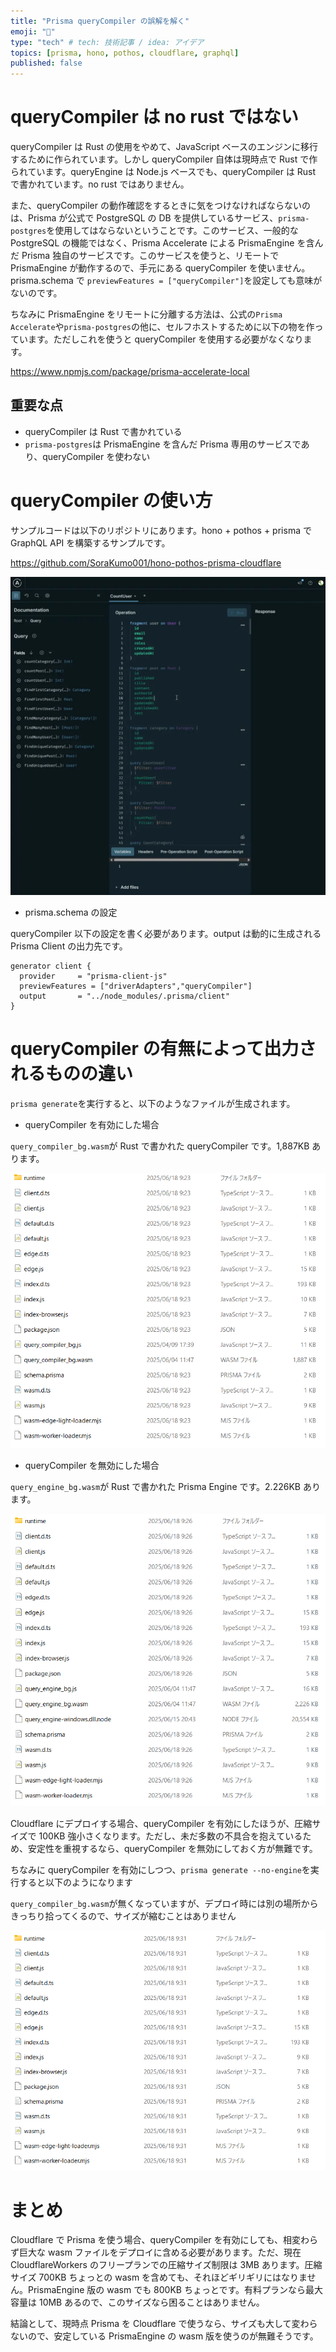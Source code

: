 ```yaml
---
title: "Prisma queryCompiler の誤解を解く"
emoji: "🔖"
type: "tech" # tech: 技術記事 / idea: アイデア
topics: [prisma, hono, pothos, cloudflare, graphql]
published: false
---
```


# queryCompiler は no rust ではない

queryCompiler は Rust の使用をやめて、JavaScript ベースのエンジンに移行するために作られています。しかし queryCompiler 自体は現時点で Rust で作られています。queryEngine は Node.js ベースでも、queryCompiler は Rust で書かれています。no rust ではありません。

また、queryCompiler の動作確認をするときに気をつけなければならないのは、Prisma が公式で PostgreSQL の DB を提供しているサービス、`prisma-postgres`を使用してはならないということです。このサービス、一般的な PostgreSQL の機能ではなく、Prisma Accelerate による PrismaEngine を含んだ Prisma 独自のサービスです。このサービスを使うと、リモートで PrismaEngine が動作するので、手元にある queryCompiler を使いません。prisma.schema で `previewFeatures = ["queryCompiler"]`を設定しても意味がないのです。

ちなみに PrismaEngine をリモートに分離する方法は、公式の`Prisma Accelerate`や`prisma-postgres`の他に、セルフホストするために以下の物を作っています。ただしこれを使うと queryCompiler を使用する必要がなくなります。

https://www.npmjs.com/package/prisma-accelerate-local

## 重要な点

- queryCompiler は Rust で書かれている
- `prisma-postgres`は PrismaEngine を含んだ Prisma 専用のサービスであり、queryCompiler を使わない

# queryCompiler の使い方

サンプルコードは以下のリポジトリにあります。hono + pothos + prisma で GraphQL API を構築するサンプルです。

https://github.com/SoraKumo001/hono-pothos-prisma-cloudflare

![](/images/prisma-query-compiler/2025-06-18-09-47-05.webp)

- prisma.schema の設定

queryCompiler 以下の設定を書く必要があります。output は動的に生成される Prisma Client の出力先です。

```prisma
generator client {
  provider     = "prisma-client-js"
  previewFeatures = ["driverAdapters","queryCompiler"]
  output       = "../node_modules/.prisma/client"
}

```

# queryCompiler の有無によって出力されるものの違い

`prisma generate`を実行すると、以下のようなファイルが生成されます。

- queryCompiler を有効にした場合

`query_compiler_bg.wasm`が Rust で書かれた queryCompiler です。1,887KB あります。

![](/images/prisma-query-compiler/2025-06-18-09-23-27.png)

- queryCompiler を無効にした場合

`query_engine_bg.wasm`が Rust で書かれた Prisma Engine です。2.226KB あります。

![](/images/prisma-query-compiler/2025-06-18-09-26-37.png)

Cloudflare にデプロイする場合、queryCompiler を有効にしたほうが、圧縮サイズで 100KB 強小さくなります。ただし、未だ多数の不具合を抱えているため、安定性を重視するなら、queryCompiler を無効にしておく方が無難です。

ちなみに queryCompiler を有効にしつつ、`prisma generate --no-engine`を実行すると以下のようになります

`query_compiler_bg.wasm`が無くなっていますが、デプロイ時には別の場所からきっちり拾ってくるので、サイズが縮むことはありません

![](/images/prisma-query-compiler/2025-06-18-09-31-48.png)

# まとめ

Cloudflare で Prisma を使う場合、queryCompiler を有効にしても、相変わらず巨大な wasm ファイルをデプロイに含める必要があります。ただ、現在 CloudflareWorkers のフリープランでの圧縮サイズ制限は 3MB あります。圧縮サイズ 700KB ちょっとの wasm を含めても、それほどギリギリにはなりません。PrismaEngine 版の wasm でも 800KB ちょっとです。有料プランなら最大容量は 10MB あるので、このサイズなら困ることはありません。

結論として、現時点 Prisma を Cloudflare で使うなら、サイズも大して変わらないので、安定している PrismaEngine の wasm 版を使うのが無難そうです。
